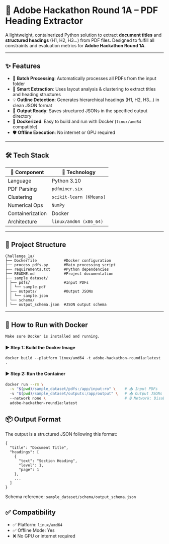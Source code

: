 # 📄 Adobe Hackathon Round 1A – PDF Heading Extractor

A lightweight, containerized Python solution to extract **document titles** and **structured headings** (H1, H2, H3...) from PDF files. Designed to fulfill all constraints and evaluation metrics for **Adobe Hackathon Round 1A**.

---

## ✨ Features

- 📁 **Batch Processing**: Automatically processes all PDFs from the input folder
- 🧠 **Smart Extraction**: Uses layout analysis & clustering to extract titles and heading structures
- 💡 **Outline Detection**: Generates hierarchical headings (H1, H2, H3...) in clean JSON format
- 💾 **Output Ready**: Saves structured JSONs in the specified output directory
- 🐳 **Dockerized**: Easy to build and run with Docker (`linux/amd64` compatible)
- 🛡️ **Offline Execution**: No internet or GPU required

---

## 🛠️ Tech Stack

| 🔧 Component     | 🚀 Technology         |
|------------------|------------------------|
| Language         | Python 3.10            |
| PDF Parsing      | `pdfminer.six`         |
| Clustering       | `scikit-learn (KMeans)`|
| Numerical Ops    | `NumPy`                |
| Containerization | Docker                 |
| Architecture     | `linux/amd64 (x86_64)` |

---

## 📁 Project Structure


```
Challenge_1a/
├── Dockerfile            #Docker configuration
├── process_pdfs.py       #Main processing script
├── requirements.txt      #Python dependencies
├── README.md             #Project documentation
├── sample_dataset/
│ ├── pdfs/               #Input PDFs
│ │ └── sample.pdf
│ ├── outputs/            #Output JSONs
│ │ └── sample.json
│ └── schema/
│ └── output_schema.json  #JSON output schema
```

---

## 🚀 How to Run with Docker

`
Make sure Docker is installed and running.
`

#### ▶️ Step 1: Build the Docker Image

```
docker build --platform linux/amd64 -t adobe-hackathon-round1a:latest .
```

#### ▶️ Step 2: Run the Container

```bash
docker run --rm \
  -v "$(pwd)/sample_dataset/pdfs:/app/input:ro" \    # 📥 Input PDFs
  -v "$(pwd)/sample_dataset/outputs:/app/output" \   # 📤 Output JSONs
  --network none \                                   # 🔒 Network: Disabled for offline, secure execution
  adobe-hackathon-round1a:latest
```

## 📦 Output Format

The output is a structured JSON following this format:

```
{
  "title": "Document Title",
  "headings": [
    {
      "text": "Section Heading",
      "level": 1,
      "page": 1
    },
    ...
  ]
}
```

Schema reference: `sample_dataset/schema/output_schema.json`

## ✅ Compatibility

- ✅ Platform: `linux/amd64`
- ✅ Offline Mode: Yes
- ❌ No GPU or internet required
